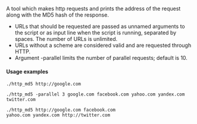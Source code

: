 A tool which makes http requests and prints the address of the request along with the MD5 hash of the response.

- URLs that should be requested are passed as unnamed arguments to the script or as input line when the script is running, separated by spaces. The number of URLs is unlimited.
- URLs without a scheme are considered valid and are requested through HTTP.
- Argument -parallel limits the number of parallel requests; default is 10.

#### Usage examples

```plaintext
./http_md5 http://google.com

./http_md5 -parallel 3 google.com facebook.com yahoo.com yandex.com twitter.com

./http_md5 http://google.com facebook.com
yahoo.com yandex.com http://twitter.com
```
